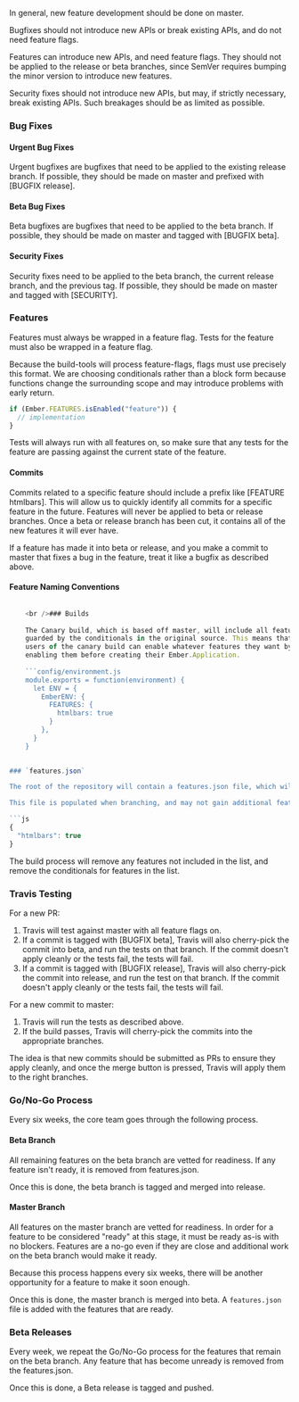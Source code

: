 In general, new feature development should be done on master.

Bugfixes should not introduce new APIs or break existing APIs, and do not need feature flags.

Features can introduce new APIs, and need feature flags. They should not be applied to the release or beta branches, since SemVer requires bumping the minor version to introduce new features.

Security fixes should not introduce new APIs, but may, if strictly necessary, break existing APIs. Such breakages should be as limited as possible.

### Bug Fixes

#### Urgent Bug Fixes

Urgent bugfixes are bugfixes that need to be applied to the existing release branch. If possible, they should be made on master and prefixed with [BUGFIX release].

#### Beta Bug Fixes

Beta bugfixes are bugfixes that need to be applied to the beta branch. If possible, they should be made on master and tagged with [BUGFIX beta].

#### Security Fixes

Security fixes need to be applied to the beta branch, the current release branch, and the previous tag. If possible, they should be made on master and tagged with [SECURITY].

### Features

Features must always be wrapped in a feature flag. Tests for the feature must also be wrapped in a feature flag.

Because the build-tools will process feature-flags, flags must use precisely this format. We are choosing conditionals rather than a block form because functions change the surrounding scope and may introduce problems with early return.

```js
if (Ember.FEATURES.isEnabled("feature")) {
  // implementation
}
```

Tests will always run with all features on, so make sure that any tests for the feature are passing against the current state of the feature.

#### Commits

Commits related to a specific feature should include a prefix like [FEATURE htmlbars]. This will allow us to quickly identify all commits for a specific feature in the future. Features will never be applied to beta or release branches. Once a beta or release branch has been cut, it contains all of the new features it will ever have.

If a feature has made it into beta or release, and you make a commit to master that fixes a bug in the feature, treat it like a bugfix as described above.

#### Feature Naming Conventions

```config/environment.js Ember.FEATURES['<packagename>-<feature>'] // if package specific Ember.FEATURES['container-factory-injections'] Ember.FEATURES['htmlbars']

    <br />### Builds
    
    The Canary build, which is based off master, will include all features,
    guarded by the conditionals in the original source. This means that
    users of the canary build can enable whatever features they want by
    enabling them before creating their Ember.Application.
    
    ```config/environment.js
    module.exports = function(environment) {
      let ENV = {
        EmberENV: {
          FEATURES: {
            htmlbars: true
          }
        },
      }
    }
    

### `features.json`

The root of the repository will contain a features.json file, which will contain a list of features that should be enabled for beta or release builds.

This file is populated when branching, and may not gain additional features after the original branch. It may remove features.

```js
{
  "htmlbars": true
}
```

The build process will remove any features not included in the list, and remove the conditionals for features in the list.

### Travis Testing

For a new PR:

1. Travis will test against master with all feature flags on.
2. If a commit is tagged with [BUGFIX beta], Travis will also cherry-pick the commit into beta, and run the tests on that branch. If the commit doesn't apply cleanly or the tests fail, the tests will fail.
3. If a commit is tagged with [BUGFIX release], Travis will also cherry-pick the commit into release, and run the test on that branch. If the commit doesn't apply cleanly or the tests fail, the tests will fail.

For a new commit to master:

1. Travis will run the tests as described above.
2. If the build passes, Travis will cherry-pick the commits into the appropriate branches.

The idea is that new commits should be submitted as PRs to ensure they apply cleanly, and once the merge button is pressed, Travis will apply them to the right branches.

### Go/No-Go Process

Every six weeks, the core team goes through the following process.

#### Beta Branch

All remaining features on the beta branch are vetted for readiness. If any feature isn't ready, it is removed from features.json.

Once this is done, the beta branch is tagged and merged into release.

#### Master Branch

All features on the master branch are vetted for readiness. In order for a feature to be considered "ready" at this stage, it must be ready as-is with no blockers. Features are a no-go even if they are close and additional work on the beta branch would make it ready.

Because this process happens every six weeks, there will be another opportunity for a feature to make it soon enough.

Once this is done, the master branch is merged into beta. A `features.json` file is added with the features that are ready.

### Beta Releases

Every week, we repeat the Go/No-Go process for the features that remain on the beta branch. Any feature that has become unready is removed from the features.json.

Once this is done, a Beta release is tagged and pushed.
